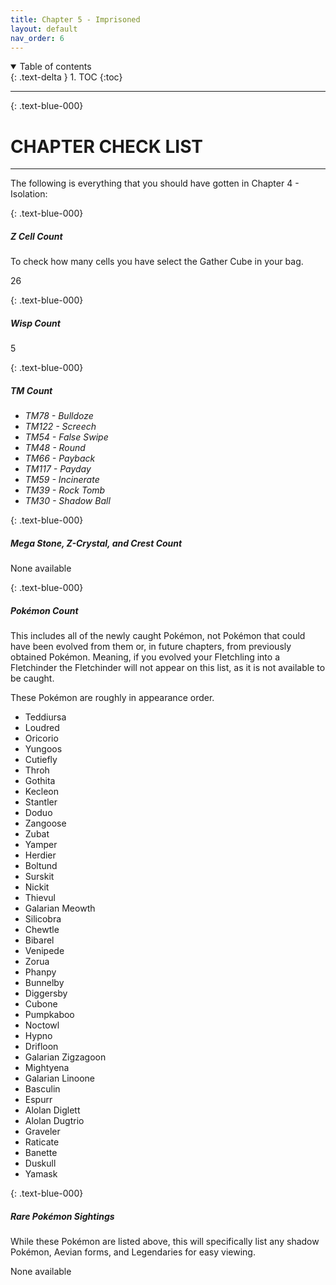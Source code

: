 ```yaml
---
title: Chapter 5 - Imprisoned
layout: default
nav_order: 6
---
```


<details open markdown="block">
  <summary>
    Table of contents
  </summary>
  {: .text-delta }
1. TOC
{:toc}
</details>

---

{: 	.text-blue-000}
# CHAPTER CHECK LIST
---

The following is everything that you should have gotten in Chapter 4 - Isolation:

{: 	.text-blue-000}
##### Z Cell Count

To check how many cells you have select the Gather Cube in your bag.

26

{: 	.text-blue-000}
##### Wisp Count

5

{: 	.text-blue-000}
##### TM Count

 - *TM78 - Bulldoze*
 - *TM122 - Screech*
 - *TM54 - False Swipe*
 - *TM48 - Round*
 - *TM66 - Payback*
 - *TM117 - Payday*
 - *TM59 - Incinerate*
 - *TM39 - Rock Tomb*
 - *TM30 - Shadow Ball*

{: 	.text-blue-000}
##### Mega Stone, Z-Crystal, and Crest Count

None available

{: 	.text-blue-000}
##### Pokémon Count

This includes all of the newly caught Pokémon, not Pokémon that could have been evolved from them or, in future chapters, from previously obtained Pokémon. Meaning, if you evolved your Fletchling into a Fletchinder the Fletchinder will not appear on this list, as it is not available to be caught.

These Pokémon are roughly in appearance order.

 - Teddiursa
 - Loudred
 - Oricorio
 - Yungoos
 - Cutiefly
 - Throh
 - Gothita
 - Kecleon
 - Stantler
 - Doduo
 - Zangoose
 - Zubat
 - Yamper
 - Herdier
 - Boltund
 - Surskit
 - Nickit
 - Thievul
 - Galarian Meowth
 - Silicobra
 - Chewtle
 - Bibarel
 - Venipede
 - Zorua
 - Phanpy
 - Bunnelby
 - Diggersby
 - Cubone
 - Pumpkaboo
 - Noctowl
 - Hypno
 - Drifloon
 - Galarian Zigzagoon
 - Mightyena
 - Galarian Linoone
 - Basculin
 - Espurr
 - Alolan Diglett
 - Alolan Dugtrio
 - Graveler
 - Raticate
 - Banette
 - Duskull
 - Yamask

{: 	.text-blue-000}
##### Rare Pokémon Sightings

While these Pokémon are listed above, this will specifically  list any shadow Pokémon, Aevian forms, and Legendaries for easy viewing.

None available
